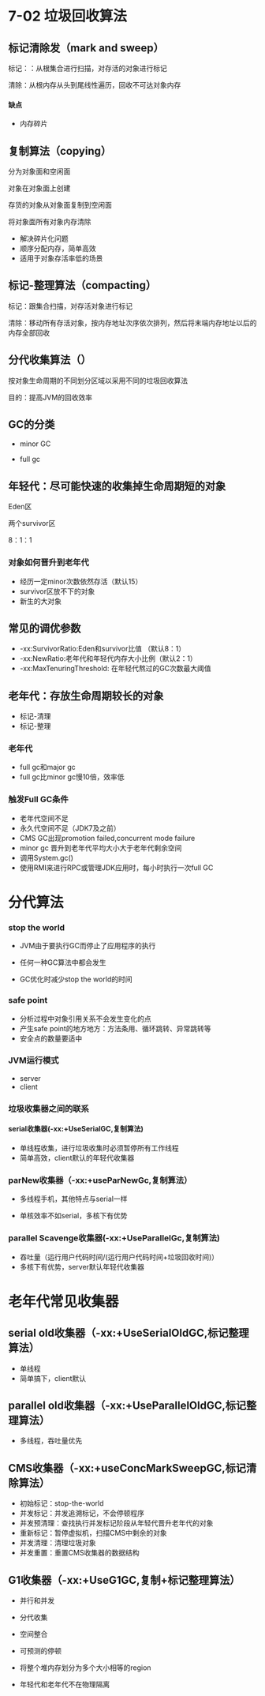 # 7-02 垃圾回收算法

## 标记清除发（mark and sweep）

标记：：从根集合进行扫描，对存活的对象进行标记

清除：从根内存从头到尾线性遍历，回收不可达对象内存

#### 缺点

- 内存碎片

## 复制算法（copying）

分为对象面和空闲面

对象在对象面上创建

存货的对象从对象面复制到空闲面

将对象面所有对象内存清除

- 解决碎片化问题
- 顺序分配内存，简单高效
- 适用于对象存活率低的场景

## 标记-整理算法（compacting）

标记：跟集合扫描，对存活对象进行标记

清除：移动所有存活对象，按内存地址次序依次排列，然后将末端内存地址以后的内存全部回收

## 分代收集算法（）

按对象生命周期的不同划分区域以采用不同的垃圾回收算法

目的：提高JVM的回收效率



## GC的分类

- minor GC

- full gc

## 年轻代：尽可能快速的收集掉生命周期短的对象

Eden区

两个survivor区

8：1：1

### 对象如何晋升到老年代

- 经历一定minor次数依然存活（默认15）
- survivor区放不下的对象
- 新生的大对象

## 常见的调优参数

- -xx:SurvivorRatio:Eden和survivor比值 （默认8：1）
- -xx:NewRatio:老年代和年轻代内存大小比例（默认2：1）
- -xx:MaxTenuringThreshold: 在年轻代熬过的GC次数最大阈值

## 老年代：存放生命周期较长的对象

- 标记-清理
- 标记-整理

### 老年代

- full gc和major gc
- full gc比minor gc慢10倍，效率低

### 触发Full GC条件

- 老年代空间不足
- 永久代空间不足（JDK7及之前）
- CMS GC出现promotion failed,concurrent mode failure
- minor gc 晋升到老年代平均大小大于老年代剩余空间
- 调用System.gc()
- 使用RMI来进行RPC或管理JDK应用时，每小时执行一次full GC

# 分代算法

### stop the world

- JVM由于要执行GC而停止了应用程序的执行

- 任何一种GC算法中都会发生
- GC优化时减少stop the world的时间

### safe point

- 分析过程中对象引用关系不会发生变化的点
- 产生safe point的地方地方：方法条用、循环跳转、异常跳转等
- 安全点的数量要适中

### JVM运行模式

- server
- client

### 垃圾收集器之间的联系

#### serial收集器(-xx:+UseSerialGC,复制算法)

- 单线程收集，进行垃圾收集时必须暂停所有工作线程
- 简单高效，client默认的年轻代收集器

### parNew收集器（-xx:+useParNewGc,复制算法）

- 多线程手机，其他特点与serial一样

- 单核效率不如serial，多核下有优势



### parallel Scavenge收集器(-xx:+UseParallelGc,复制算法)

- 吞吐量（运行用户代码时间/(运行用户代码时间+垃圾回收时间)）
- 多核下有优势，server默认年轻代收集器

# 老年代常见收集器

## serial old收集器（-xx:+UseSerialOldGC,标记整理算法）

- 单线程
- 简单搞下，client默认

## parallel old收集器（-xx:+UseParallelOldGC,标记整理算法）

- 多线程，吞吐量优先

## CMS收集器（-xx:+useConcMarkSweepGC,标记清除算法）

- 初始标记：stop-the-world
- 并发标记：并发追溯标记，不会停顿程序
- 并发预清理：查找执行并发标记阶段从年轻代晋升老年代的对象
- 重新标记：暂停虚拟机，扫描CMS中剩余的对象
- 并发清理：清理垃圾对象
- 并发重置：重置CMS收集器的数据结构

## G1收集器（-xx:+UseG1GC,复制+标记整理算法）

- 并行和并发
- 分代收集
- 空间整合
- 可预测的停顿



- 将整个堆内存划分为多个大小相等的region
- 年轻代和老年代不在物理隔离

